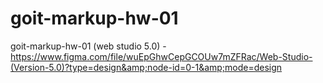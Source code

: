 # goit-markup-hw-01
goit-markup-hw-01 (web studio 5.0) -https://www.figma.com/file/wuEpGhwCepGCOUw7mZFRac/Web-Studio-(Version-5.0)?type=design&amp;node-id=0-1&amp;mode=design
